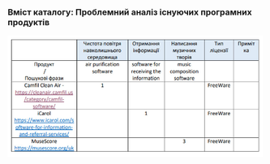 ### Вміст каталогу: Проблемний аналіз існуючих програмних продуктів
![SoftwaresTable](https://github.com/oleksandrblazhko/ai-212-leventij/blob/ai-212-leventij_with_laboratory_work_1/1-SoftwareRequirements/1.2-BusinessRequirementsForSoftware/1.2.2-ProblemAnalysisOfExistingSoftwares/SoftwaresTable.jpg?raw=true)
